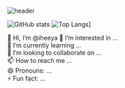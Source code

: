 ![header](https://capsule-render.vercel.app/api?type=wave&color=auto&text=ChoiDaHee)

![GitHub stats](https://github-readme-stats.vercel.app/api?username=iheeya&show_icons=true&theme=radical)
![Top Langs](https://github-readme-stats.vercel.app/api/top-langs/?username=iheeya)]

 👋 Hi, I’m @iheeya 
 👀 I’m interested in ...  
 🌱 I’m currently learning ...  
 💞️ I’m looking to collaborate on ...  
 📫 How to reach me ...  
 😄 Pronouns: ...  
 ⚡ Fun fact: ...  


